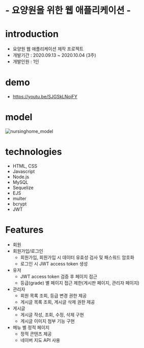 # - 요양원을 위한 웹 애플리케이션 -


# introduction
* 요양원 웹 애플리케이션 제작 프로젝트
* 개발기간 : 2020.09.13 ~ 2020.10.04 (3주)
* 개발인원 : 1인

# demo
* https://youtu.be/SJGSkLNoiFY

# model
![nursinghome_model](https://user-images.githubusercontent.com/56582747/95107176-8130ec80-0774-11eb-83e1-e90a865efd8a.JPG)


# technologies
* HTML, CSS
* Javascript
* Node.js
* MySQL
* Sequelize
* EJS
* multer
* bcrypt
* JWT

# Features
-  회원
  -  회원가입/로그인
     - 회원가입, 회원가입 시 데이터 유효성 검사 및 패스워드 암호화
     - 로그인 시 JWT access token 생성
  - 유저
     - JWT access token 검증 후 페이지 접근
     - 등급(grade) 별 페이지 접근 제한(게시판 페이지, 관리자 페이지)
  - 관리자
     - 회원 목록 조회, 등급 변경 권한 제공
     - 게시글 목록 조회, 게시글 삭제 권한 제공 
- 게시글
     - 게시글 작성, 조회, 수정, 삭제 구현
     - 게시글 이미지 첨부 기능 구현
- 메뉴 별 정적 페이지
     - 정적 콘텐츠 제공
     - 네이버 지도 API 사용
